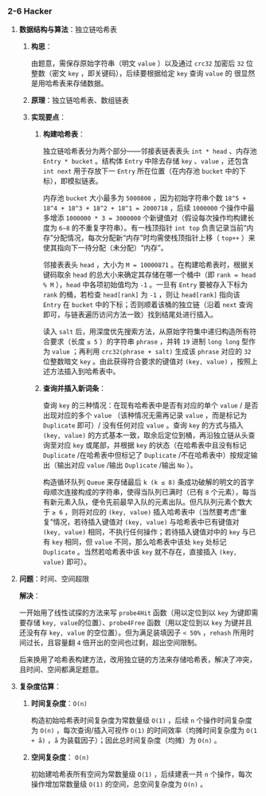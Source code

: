 ### 2-6 Hacker

1. **数据结构与算法**：独立链哈希表

   1. **构思**：

      由题意，需保存原始字符串（明文 `value` ）以及通过 `crc32` 加密后 `32` 位整数（密文 `key` ，即关键码），后续要根据给定 `key` 查询 `value` 的 很显然是用哈希表来存储数据。

   2. **原理**：独立链哈希表、数组链表

   3. **实现要点**：

      1. **构建哈希表**：

         独立链哈希表分为两个部分——邻接表链表表头 `int * head` 、内存池 `Entry * bucket` 。结构体 `Entry` 中除去存储 `key` 、`value` ，还包含 `int next` 用于存放下一 `Entry` 所在位置（在内存池 `bucket` 中的下标），即模拟链表。

         内存池 `bucket` 大小最多为 `5000800` ，因为初始字符串个数 `18^5 + 18^4 + 18^3 + 18^2 + 18^1 = 2000718` ，后续  `1000000` 个操作中最多增添 `1000000 * 3 = 3000000` 个新键值对（假设每次操作均构建长度为 `6~8` 的不重复字符串）。有一栈顶指针 `int top` 负责记录当前“内存”分配情况，每次分配新“内存”时均需使栈顶指针上移（ `top++` ）来使其指向下一待分配（未分配）“内存”。

         邻接表表头 `head` ，大小为 `M = 10000871` 。在构建哈希表时，根据关键码取余 `head` 的总大小来确定其存储在哪一个桶中（即 `rank = head % M` ），`head` 中各项初始值均为 `-1` 。一旦有 `Entry` 要被存入下标为 `rank` 的桶，若检查 `head[rank]` 为 `-1` ，则让 `head[rank]` 指向该 `Entry` 在 `bucket` 中的下标；否则顺着该桶的独立链（沿着 `next` 查询即可，与链表遍历访问方法一致）找到结尾处进行插入。

         读入 `salt` 后，用深度优先搜索方法，从原始字符集中递归构造所有符合要求（长度 `≤ 5` ）的字符串 `phrase` ，并转 `19` 进制 `long long` 型作为 `value` ；再利用 `crc32(phrase + salt)` 生成该 `phrase` 对应的 `32` 位整数暗文 `key` 。由此获得符合要求的键值对 `(key, value)` ，按照上述方法插入到哈希表中。

      2. **查询并插入新词条**：

         查询 `key` 的三种情况：在现有哈希表中是否有对应的单个 `value` / 是否出现对应的多个 `value` （该种情况无需再记录 `value` ，而是标记为 `Duplicate` 即可）/ 没有任何对应 `value` 。查询 `key` 的方式与插入 `(key, value)` 的方式基本一致，取余后定位到桶，再沿独立链从头查询至对应 `key` 或尾部，并根据 `key` 的状态（在哈希表中且没有标记 `Duplicate` /在哈希表中但标记了 `Duplicate` /不在哈希表中）按规定输出（输出对应 `value` /输出 `Duplicate` /输出 `No` ）。

         构造循环队列 `Queue` 来存储最后 `k (k ≤ 8)` 条成功破解的明文的首字母顺次连接构成的字符串，使得当队列已满时（已有 `8` 个元素），每当有新元素入队，便令先前最早入队的元素出队。但凡队列元素个数大于 `≥ 6` ，则将对应的 `(key, value)` 插入哈希表中（当然要考虑“重复”情况，若待插入键值对 `(key, value)` 与哈希表中已有键值对 `(key, value)` 相同，不执行任何操作；若待插入键值对中的 `key` 与已有 `key` 相同，但 `value` 不同，那么哈希表中该处 `key` 处标记 `Duplicate` 。当然若哈希表中该 `key` 就不存在，直接插入 `(key, value)` 即可）。

2. **问题**：时间、空间超限

   **解决**：

   一开始用了线性试探的方法来写 `probe4Hit` 函数（用以定位到以 `key` 为键即需要存储 `key, value`的位置）、`probe4Free` 函数（用以定位到以 `key` 为键并且还没有存 `key, value` 的空位置）。但为满足装填因子 `< 50%` ，`rehash` 所用时间过长，且容量翻 `4` 倍开出的空间也过剩，超出空间限制。

   后来换用了哈希表构建方法，改用独立链的方法来存储哈希表，解决了冲突，且时间、空间都满足题意。

3. **复杂度估算**：

   1. **时间复杂度**：`O(n)` 

      构造初始哈希表时间复杂度为常数量级 `O(1)` ，后续 `n` 个操作时间复杂度为 `O(n)` ，每次查询/插入可视作 `O(1)` 的时间效率（均摊时间复杂度为 `O(1 + å)` ，`å` 为装载因子）；因此总时间复杂度（均摊）为 `O(n)` 。

   2. **空间复杂度**： `O(n)` 

      初始建哈希表所有空间为常数量级 `O(1)` ，后续建表一共 `n` 个操作，每次操作增加常数量级 `O(1)` 的空间，总空间复杂度为 `O(n)` 。

